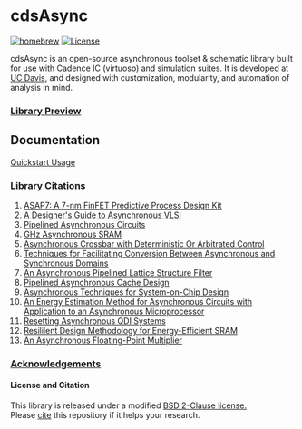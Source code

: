 # cdsAsync
[![homebrew](https://img.shields.io/badge/Homebrew-v0.97.0-ff0000.svg?style=plastic)](README.md)
[![License](https://img.shields.io/badge/License-BSD-0000ff.svg?style=plastic)](LICENSE)

cdsAsync is an open-source asynchronous toolset & schematic library built for use with Cadence IC (virtuoso) and simulation suites.
It is developed at [UC Davis](http://www.ece.ucdavis.edu/), and designed with customization, modularity, and automation of analysis in mind.

### [Library Preview](https://ucdrstdenis.github.io/cdsAsync/Documentation/Preview.pdf#page=1&zoom=100)

## Documentation
[Quickstart Usage](Documentation/Quickstart.md)  

### Library Citations 
1.  [ASAP7: A 7-nm FinFET Predictive Process Design Kit](http://www.sciencedirect.com/science/article/pii/S002626921630026X)
2.  [A Designer's Guide to Asynchronous VLSI](https://www.amazon.com/Designers-Guide-Asynchronous-VLSI/dp/0521872448/ref=mt_hardcover)
3.  [Pipelined Asynchronous Circuits](http://authors.library.caltech.edu/26834/5/CSTR1998.pdf)
4.  [GHz Asynchronous SRAM](http://ieeexplore.ieee.org/document/5010339)
5.  [Asynchronous Crossbar with Deterministic Or Arbitrated Control](https://www.google.com/patents/US7274709)
6.  [Techniques for Facilitating Conversion Between Asynchronous and Synchronous Domains](https://www.google.com/patents/US6961863)
7.  [An Asynchronous Pipelined Lattice Structure Filter](http://ieeexplore.ieee.org/document/656301/)
8.  [Pipelined Asynchronous Cache Design](http://authors.library.caltech.edu/26919/3/tr_thesis.pdf)
9.  [Asynchronous Techniques for System-on-Chip Design](http://www.async.caltech.edu/Pubs/PDF/2006_ieee_soc.pdf)
10.  [An Energy Estimation Method for Asynchronous Circuits with Application to an Asynchronous Microprocessor](http://ieeexplore.ieee.org/document/999207/)
11. [Resetting Asynchronous QDI Systems](http://thesis.library.caltech.edu/7968/1/thesis.pdf)
12. [Resililent Design Methodology for Energy-Efficient SRAM](https://pdfs.semanticscholar.org/f47a/1d50447301f56ee9ffc17fe7ec7c67e33357.pdf?_ga=2.140428275.1186140395.1499304491-1962221572.1498409188)
13. [An Asynchronous Floating-Point Multiplier](http://ieeexplore.ieee.org/document/6243886/)


### [Acknowledgements](Documentation/Acknowledge.md)

#### License and Citation
This library is released under a modified [BSD 2-Clause license.](LICENSE)  
Please [cite](Documentation/Citation.md) this repository if it helps your research.
